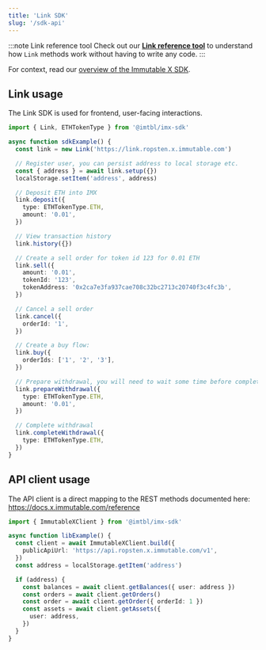 ```yaml
---
title: 'Link SDK'
slug: '/sdk-api'
---
```


:::note Link reference tool
Check out our **[Link reference tool](https://tools.immutable.com/link-reference/)** to understand how `Link` methods work without having to write any code.
:::

For context, read our [overview of the Immutable X SDK](../integrate-your-application/immutable-x-sdk.md).

## Link usage

The Link SDK is used for frontend, user-facing interactions.

```typescript
import { Link, ETHTokenType } from '@imtbl/imx-sdk'

async function sdkExample() {
  const link = new Link('https://link.ropsten.x.immutable.com')

  // Register user, you can persist address to local storage etc.
  const { address } = await link.setup({})
  localStorage.setItem('address', address)

  // Deposit ETH into IMX
  link.deposit({
    type: ETHTokenType.ETH,
    amount: '0.01',
  })

  // View transaction history
  link.history({})

  // Create a sell order for token id 123 for 0.01 ETH
  link.sell({
    amount: '0.01',
    tokenId: '123',
    tokenAddress: '0x2ca7e3fa937cae708c32bc2713c20740f3c4fc3b',
  })

  // Cancel a sell order
  link.cancel({
    orderId: '1',
  })

  // Create a buy flow:
  link.buy({
    orderIds: ['1', '2', '3'],
  })

  // Prepare withdrawal, you will need to wait some time before completing the withdrawal
  link.prepareWithdrawal({
    type: ETHTokenType.ETH,
    amount: '0.01',
  })

  // Complete withdrawal
  link.completeWithdrawal({
    type: ETHTokenType.ETH,
  })
}
```

## API client usage

The API client is a direct mapping to the REST methods documented here: https://docs.x.immutable.com/reference

```typescript
import { ImmutableXClient } from '@imtbl/imx-sdk'

async function libExample() {
  const client = await ImmutableXClient.build({
    publicApiUrl: 'https://api.ropsten.x.immutable.com/v1',
  })
  const address = localStorage.getItem('address')

  if (address) {
    const balances = await client.getBalances({ user: address })
    const orders = await client.getOrders()
    const order = await client.getOrder({ orderId: 1 })
    const assets = await client.getAssets({
      user: address,
    })
  }
}
```
